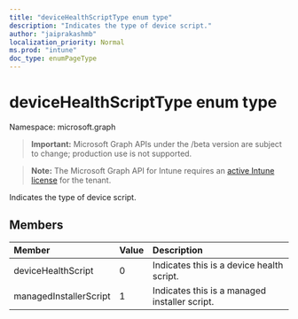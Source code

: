 ```yaml
---
title: "deviceHealthScriptType enum type"
description: "Indicates the type of device script."
author: "jaiprakashmb"
localization_priority: Normal
ms.prod: "intune"
doc_type: enumPageType
---
```


# deviceHealthScriptType enum type

Namespace: microsoft.graph

> **Important:** Microsoft Graph APIs under the /beta version are subject to change; production use is not supported.

> **Note:** The Microsoft Graph API for Intune requires an [active Intune license](https://go.microsoft.com/fwlink/?linkid=839381) for the tenant.

Indicates the type of device script.

## Members
|Member|Value|Description|
|:---|:---|:---|
|deviceHealthScript|0|Indicates this is a device health script.|
|managedInstallerScript|1|Indicates this is a managed installer script.|
